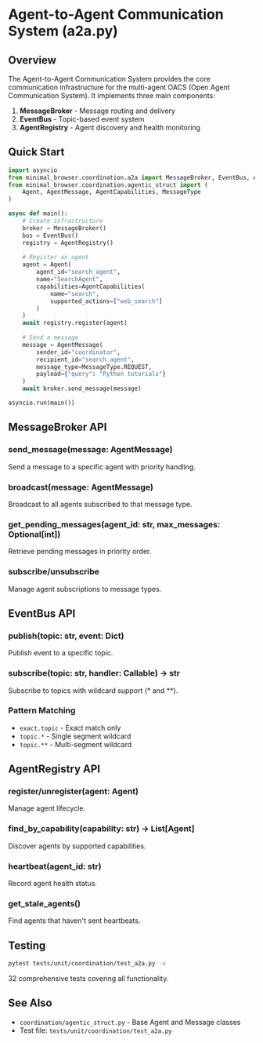 # Agent-to-Agent Communication System (a2a.py)

## Overview

The Agent-to-Agent Communication System provides the core communication infrastructure for the multi-agent OACS (Open Agent Communication System). It implements three main components:

1. **MessageBroker** - Message routing and delivery
2. **EventBus** - Topic-based event system  
3. **AgentRegistry** - Agent discovery and health monitoring

## Quick Start

```python
import asyncio
from minimal_browser.coordination.a2a import MessageBroker, EventBus, AgentRegistry
from minimal_browser.coordination.agentic_struct import (
    Agent, AgentMessage, AgentCapabilities, MessageType
)

async def main():
    # Create infrastructure
    broker = MessageBroker()
    bus = EventBus()
    registry = AgentRegistry()
    
    # Register an agent
    agent = Agent(
        agent_id="search_agent",
        name="SearchAgent",
        capabilities=AgentCapabilities(
            name="search",
            supported_actions=["web_search"]
        )
    )
    await registry.register(agent)
    
    # Send a message
    message = AgentMessage(
        sender_id="coordinator",
        recipient_id="search_agent",
        message_type=MessageType.REQUEST,
        payload={"query": "Python tutorials"}
    )
    await broker.send_message(message)

asyncio.run(main())
```

## MessageBroker API

### send_message(message: AgentMessage)
Send a message to a specific agent with priority handling.

### broadcast(message: AgentMessage)
Broadcast to all agents subscribed to that message type.

### get_pending_messages(agent_id: str, max_messages: Optional[int])
Retrieve pending messages in priority order.

### subscribe/unsubscribe
Manage agent subscriptions to message types.

## EventBus API

### publish(topic: str, event: Dict)
Publish event to a specific topic.

### subscribe(topic: str, handler: Callable) -> str
Subscribe to topics with wildcard support (* and **).

### Pattern Matching
- `exact.topic` - Exact match only
- `topic.*` - Single segment wildcard
- `topic.**` - Multi-segment wildcard

## AgentRegistry API

### register/unregister(agent: Agent)
Manage agent lifecycle.

### find_by_capability(capability: str) -> List[Agent]
Discover agents by supported capabilities.

### heartbeat(agent_id: str)
Record agent health status.

### get_stale_agents()
Find agents that haven't sent heartbeats.

## Testing

```bash
pytest tests/unit/coordination/test_a2a.py -v
```

32 comprehensive tests covering all functionality.

## See Also

- `coordination/agentic_struct.py` - Base Agent and Message classes
- Test file: `tests/unit/coordination/test_a2a.py`
